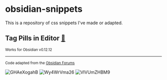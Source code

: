 # obsidian-snippets

This is a repository of css snippets I've made or adapted.

## Tag Pills in Editor [🔗](https://github.com/jdanielmourao/obsidian-snippets/blob/main/Tag%20Pills%20in%20Editor.css)

<small> Works for Obsidian v0.12.12 </small>

---

<small>Code adapted from the [Obsidian Forums](https://forum.obsidian.md/t/meta-post-common-css-hacks/1978/64?u=jdanielmourao)</small>


![GHAeXogahB](https://user-images.githubusercontent.com/81718890/128909551-28963bb9-3d34-4dfc-b955-0278da22e4f7.gif)
![Wy4WrVma26](https://user-images.githubusercontent.com/81718890/128909541-bc687701-aa2c-4ea8-b712-4e6572e2779d.gif)
![VIVUmZHBM9](https://user-images.githubusercontent.com/81718890/129098657-a06af826-6b8e-4ff3-a13f-b7cb7a125e40.gif)




